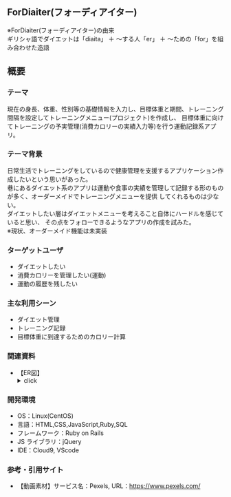 ## ForDiaiter(フォーディアイター)
※ForDiaiter(フォーディアイター)の由来<br>
ギリシャ語でダイエットは「diaita」 ＋ ～する人「er」 ＋ ～ための「for」を組み合わせた造語

## 概要
### テーマ
現在の身長、体重、性別等の基礎情報を入力し、目標体重と期間、トレーニング間隔を設定してトレーニングメニュー(プロジェクト)を作成し、
目標体重に向けてトレーニングの予実管理(消費カロリーの実績入力等)を行う運動記録系アプリ。


### テーマ背景

日常生活でトレーニングをしているので健康管理を支援するアプリケーション作成したいという思いがあった。<br/>
巷にあるダイエット系のアプリは運動や食事の実績を管理して記録する形のものが多く、オーダーメイドでトレーニングメニューを提供
してくれるものは少ない。<br/>ダイエットしたい層はダイエットメニューを考えること自体にハードルを感じていると思い、
その点をフォローできるようなアプリの作成を試みた。<br/>※現状、オーダーメイド機能は未実装

### ターゲットユーザ

- ダイエットしたい
- 消費カロリーを管理したい(運動)
- 運動の履歴を残したい

### 主な利用シーン

- ダイエット管理
- トレーニング記録
- 目標体重に到達するためのカロリー計算

### 関連資料
- 【ER図】<br/>
  <details>
  <summary>click</summary>
  <img width="658" alt="PF_ER_rev" src="https://user-images.githubusercontent.com/63903019/174015735-7cf4daad-bb72-462c-ba90-95389df1ec1c.PNG">
</details>

### 開発環境

- OS：Linux(CentOS)
- 言語：HTML,CSS,JavaScript,Ruby,SQL
- フレームワーク：Ruby on Rails
- JS ライブラリ：jQuery
- IDE：Cloud9, VScode

### 参考・引用サイト
- 【動画素材】サービス名：Pexels, URL：https://www.pexels.com/

